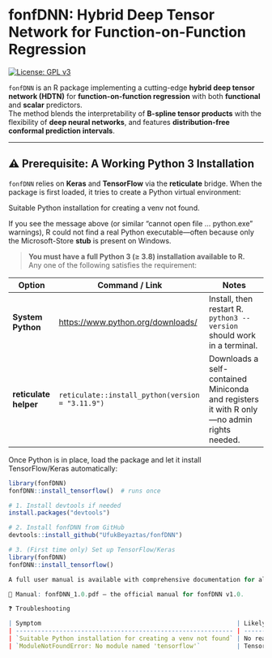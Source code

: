 # fonfDNN: Hybrid Deep Tensor Network for Function-on-Function Regression

[![License: GPL v3](https://img.shields.io/badge/License-GPLv3-blue.svg)](https://www.gnu.org/licenses/gpl-3.0)

`fonfDNN` is an R package implementing a cutting-edge **hybrid deep tensor network (HDTN)** for **function-on-function regression** with both **functional** and **scalar** predictors.  
The method blends the interpretability of **B-spline tensor products** with the flexibility of **deep neural networks**, and features **distribution-free conformal prediction intervals**.

---

## ⚠️  Prerequisite: A Working Python 3 Installation
`fonfDNN` relies on **Keras** and **TensorFlow** via the **reticulate** bridge. When the package is first loaded, it tries to create a Python virtual environment:

Suitable Python installation for creating a venv not found.


If you see the message above (or similar “cannot open file … python.exe” warnings), R could not find a real Python executable—often because only the Microsoft-Store **stub** is present on Windows.

> **You must have a full Python 3 (≥ 3.8) installation available to R.**  
> Any one of the following satisfies the requirement:

| Option | Command / Link | Notes |
|--------|----------------|-------|
| **System Python** | <https://www.python.org/downloads/> | Install, then restart R. `python3 --version` should work in a terminal. |
| **reticulate helper** | `reticulate::install_python(version = "3.11.9")` | Downloads a self-contained Miniconda and registers it with R only—no admin rights needed. |

Once Python is in place, load the package and let it install TensorFlow/Keras automatically:

```r
library(fonfDNN)
fonfDNN::install_tensorflow()  # runs once

# 1. Install devtools if needed
install.packages("devtools")

# 2. Install fonfDNN from GitHub
devtools::install_github("UfukBeyaztas/fonfDNN")

# 3. (First time only) Set up TensorFlow/Keras
library(fonfDNN)
fonfDNN::install_tensorflow()

A full user manual is available with comprehensive documentation for all functions, usage examples, implementation details, and theoretical background.

📘 Manual: fonfDNN_1.0.pdf — the official manual for fonfDNN v1.0.

❓ Troubleshooting

| Symptom                                                      | Likely Cause                                    | Fix                                                                      |
| ------------------------------------------------------------ | ----------------------------------------------- | ------------------------------------------------------------------------ |
| `Suitable Python installation for creating a venv not found` | No real Python executable on the PATH           | Install Python from python.org **or** run `reticulate::install_python()` |
| `ModuleNotFoundError: No module named 'tensorflow'`          | TensorFlow not yet installed in the environment | Run `fonfDNN::install_tensorflow()`                                      |

